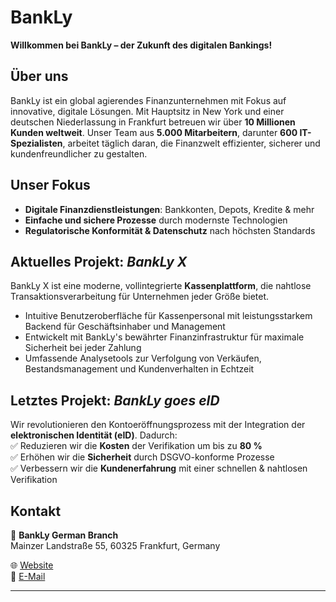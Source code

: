 # BankLy  

**Willkommen bei BankLy – der Zukunft des digitalen Bankings!**  

## Über uns  
BankLy ist ein global agierendes Finanzunternehmen mit Fokus auf innovative, digitale Lösungen. Mit Hauptsitz in New York und einer deutschen Niederlassung in Frankfurt betreuen wir über **10 Millionen Kunden weltweit**. Unser Team aus **5.000 Mitarbeitern**, darunter **600 IT-Spezialisten**, arbeitet täglich daran, die Finanzwelt effizienter, sicherer und kundenfreundlicher zu gestalten.  

## Unser Fokus  
- **Digitale Finanzdienstleistungen**: Bankkonten, Depots, Kredite & mehr  
- **Einfache und sichere Prozesse** durch modernste Technologien  
- **Regulatorische Konformität & Datenschutz** nach höchsten Standards  

## Aktuelles Projekt: *BankLy X*  
BankLy X ist eine moderne, vollintegrierte **Kassenplattform**, die nahtlose Transaktionsverarbeitung für Unternehmen jeder Größe bietet. 
- Intuitive Benutzeroberfläche für Kassenpersonal mit leistungsstarkem Backend für Geschäftsinhaber und Management
- Entwickelt mit BankLy's bewährter Finanzinfrastruktur für maximale Sicherheit bei jeder Zahlung
- Umfassende Analysetools zur Verfolgung von Verkäufen, Bestandsmanagement und Kundenverhalten in Echtzeit

## Letztes Projekt: *BankLy goes eID*  
Wir revolutionieren den Kontoeröffnungsprozess mit der Integration der **elektronischen Identität (eID)**. Dadurch:  
✅ Reduzieren wir die **Kosten** der Verifikation um bis zu **80 %**  
✅ Erhöhen wir die **Sicherheit** durch DSGVO-konforme Prozesse  
✅ Verbessern wir die **Kundenerfahrung** mit einer schnellen & nahtlosen Verifikation  

## Kontakt  
📍 **BankLy German Branch**  
Mainzer Landstraße 55, 60325 Frankfurt, Germany  

🌐 [Website](https://www.bankly.com)  
📩 [E-Mail](mailto:info@bankly.com)  

---  
